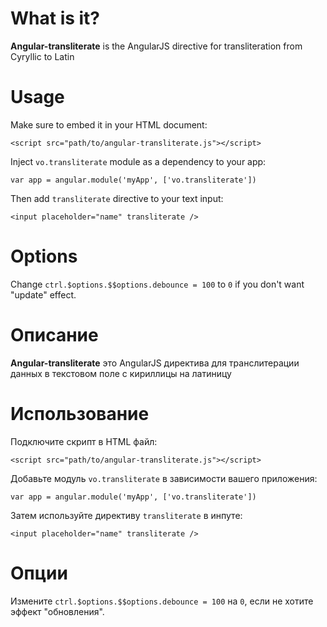 # What is it?
**Angular-transliterate** is the AngularJS directive for transliteration from Cyryllic to Latin

# Usage
Make sure to embed it in your HTML document:
```
<script src="path/to/angular-transliterate.js"></script>
```

Inject `vo.transliterate` module as a dependency to your app:
```
var app = angular.module('myApp', ['vo.transliterate'])
```

Then add `transliterate` directive to your text input:
```
<input placeholder="name" transliterate />
```

# Options
Change ```ctrl.$options.$$options.debounce = 100``` to `0` if you don't want "update" effect.

# Описание
**Angular-transliterate** это AngularJS директива для транслитерации данных в текстовом поле с кириллицы на латиницу

# Использование
Подключите скрипт в HTML файл:
```
<script src="path/to/angular-transliterate.js"></script>
```

Добавьте модуль `vo.transliterate` в зависимости вашего приложения:
```
var app = angular.module('myApp', ['vo.transliterate'])
```

Затем используйте директиву `transliterate` в инпуте:
```
<input placeholder="name" transliterate />
```

# Опции
Измените ```ctrl.$options.$$options.debounce = 100``` на `0`, если не хотите эффект "обновления".
